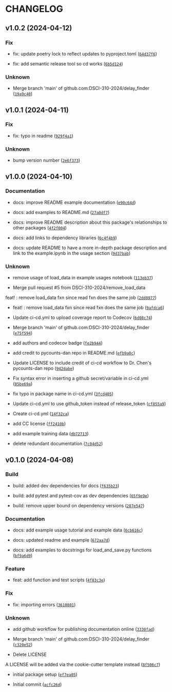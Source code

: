 # CHANGELOG



## v1.0.2 (2024-04-12)

### Fix

* fix: update poetry lock to reflect updates to pyproject.toml ([`64d37f6`](https://github.com/DSCI-310-2024/delay_finder/commit/64d37f6aba0d2d4ea010cabf64bcb62ef2dfc970))

* fix: add semantic release tool so cd works ([`6b5d124`](https://github.com/DSCI-310-2024/delay_finder/commit/6b5d124f417dc4aac432bc98d0ae7574182c3790))

### Unknown

* Merge branch &#39;main&#39; of github.com:DSCI-310-2024/delay_finder ([`19a9c40`](https://github.com/DSCI-310-2024/delay_finder/commit/19a9c404b225ae382943a884c2b67a870078d169))


## v1.0.1 (2024-04-11)

### Fix

* fix: typo in readme ([`929f4a1`](https://github.com/DSCI-310-2024/delay_finder/commit/929f4a1c42201f1b5de1a3f9c89f3d71fa59d139))

### Unknown

* bump version number ([`2e6f373`](https://github.com/DSCI-310-2024/delay_finder/commit/2e6f373d7c9c51bf51745ea888ac0880fa8b16d4))


## v1.0.0 (2024-04-10)

### Documentation

* docs: improve README example documentation ([`e90c64d`](https://github.com/DSCI-310-2024/delay_finder/commit/e90c64dd2518ce56fbb11fb4e26d2d43ab3382fd))

* docs: add examples to README.md ([`27a0df7`](https://github.com/DSCI-310-2024/delay_finder/commit/27a0df7f7143b0042b47606c56ce741787ac549a))

* docs: improve README description about this package&#39;s relationships to other packages ([`4f2f004`](https://github.com/DSCI-310-2024/delay_finder/commit/4f2f00472ae91ccef54a9e348bc8c4bc792caf00))

* docs: add links to dependency libraries ([`6c4f4b9`](https://github.com/DSCI-310-2024/delay_finder/commit/6c4f4b90100515af1e24c470e338e5e6f114fb66))

* docs: update README to have a more in-depth package description and link to the example.ipynb in the usage section ([`9d37bab`](https://github.com/DSCI-310-2024/delay_finder/commit/9d37bab9fe7cfa503853b54d1d0b20d2fda56391))

### Unknown

* remove usage of load_data in example usages notebook ([`113eb37`](https://github.com/DSCI-310-2024/delay_finder/commit/113eb37737de91f63325c92b0604db50394e6dbc))

* Merge pull request #5 from DSCI-310-2024/remove_load_data

feat! : remove load_data fxn since read fxn does the same job ([`2dd8977`](https://github.com/DSCI-310-2024/delay_finder/commit/2dd8977f72bbfd8ffd737a4814e75b9ac3bb7ba2))

* feat! : remove load_data fxn since read fxn does the same job ([`9afdca6`](https://github.com/DSCI-310-2024/delay_finder/commit/9afdca6dcbe5f88fef1cf771e29e28235c472f22))

* Update ci-cd.yml to upload coverage report to Codecov ([`6d08c74`](https://github.com/DSCI-310-2024/delay_finder/commit/6d08c7402f8bea19e7523a9cc97717d94c59ffb6))

* Merge branch &#39;main&#39; of github.com:DSCI-310-2024/delay_finder ([`e75f594`](https://github.com/DSCI-310-2024/delay_finder/commit/e75f594cc40b7b17be3e8be3dd2562db42f484c7))

* add authors and codecov badge ([`fe2b944`](https://github.com/DSCI-310-2024/delay_finder/commit/fe2b944d205d17e0c060fd09d871900c9486254b))

* add credit to pycounts-dan repo in README.md ([`efb9a0c`](https://github.com/DSCI-310-2024/delay_finder/commit/efb9a0c48c16940bddcd9a8619fabdfdc1be76e2))

* Update LICENSE to include credit of ci-cd workflow to Dr. Chen&#39;s pycounts-dan repo ([`942dabe`](https://github.com/DSCI-310-2024/delay_finder/commit/942dabe83b0204550e1d11b43e74e4c5e01c9349))

* Fix syntax error in inserting a github secret/variable in ci-cd.yml ([`85be69a`](https://github.com/DSCI-310-2024/delay_finder/commit/85be69a50986af150e17d65be8c85fbb7ea903cb))

* fix typo in package name in ci-cd.yml ([`3fcd405`](https://github.com/DSCI-310-2024/delay_finder/commit/3fcd4050a35d04c17af402af43a14c18ecbebbd4))

* Update ci-cd.yml to use github_token instead of release_token ([`cf855a9`](https://github.com/DSCI-310-2024/delay_finder/commit/cf855a9d0ae98a6a55bf7c792aee63c45ea8c0c5))

* Create ci-cd.yml ([`14f32ca`](https://github.com/DSCI-310-2024/delay_finder/commit/14f32ca5b1eb60db9462b98c51b0086dbe1d08c0))

* add CC license ([`ff2410b`](https://github.com/DSCI-310-2024/delay_finder/commit/ff2410b12202ff4d6ef853008ffb9b401b14f485))

* add example training data ([`db72713`](https://github.com/DSCI-310-2024/delay_finder/commit/db727135a1260c3b30f293d743a8ca212a692eb9))

* delete redundant documentation ([`7c04d52`](https://github.com/DSCI-310-2024/delay_finder/commit/7c04d52a446173e2d001e51568fe10d97c6a1153))


## v0.1.0 (2024-04-08)

### Build

* build: added dev dependencies for docs ([`f635b23`](https://github.com/DSCI-310-2024/delay_finder/commit/f635b2330fa4d7f1c132d06b4fad0f3bce323395))

* build: add pytest and pytest-cov as dev dependencies ([`65f9e9e`](https://github.com/DSCI-310-2024/delay_finder/commit/65f9e9eb17b9f1bce94c8590794fdad45d439803))

* build: remove upper bound on dependency versions ([`287e547`](https://github.com/DSCI-310-2024/delay_finder/commit/287e5471de1391f9201bc3b2a048e14e7b714d26))

### Documentation

* docs: add example usage tutorial and example data ([`6cb616c`](https://github.com/DSCI-310-2024/delay_finder/commit/6cb616c3e73bf80ab63cef80972923406a298c93))

* docs: updated readme and example ([`672aa7d`](https://github.com/DSCI-310-2024/delay_finder/commit/672aa7d50c486c8caf0f53c3798afc9fe2836567))

* docs: add examples to docstrings for load_and_save.py functions ([`bf9a6d9`](https://github.com/DSCI-310-2024/delay_finder/commit/bf9a6d9f2dda209dd57c5b316d1413c17b09f5de))

### Feature

* feat: add function and test scripts ([`4f83c3e`](https://github.com/DSCI-310-2024/delay_finder/commit/4f83c3e0a3da24ad3ad412f33d14c735c20a0950))

### Fix

* fix: importing errors ([`3610801`](https://github.com/DSCI-310-2024/delay_finder/commit/36108010efbaea58441fdaf5b48f23a9bd3dbe3a))

### Unknown

* add github workflow for publishing documentation online ([`3330fad`](https://github.com/DSCI-310-2024/delay_finder/commit/3330fada47954560b6d0277bcbf2e0011d5c492a))

* Merge branch &#39;main&#39; of github.com:DSCI-310-2024/delay_finder ([`c320e52`](https://github.com/DSCI-310-2024/delay_finder/commit/c320e52be51e4c9ce0e99e5d5092f5fbe80bb4d6))

* Delete LICENSE

A LICENSE will be added via the cookie-cutter template instead ([`8f506c7`](https://github.com/DSCI-310-2024/delay_finder/commit/8f506c7de617bfea8657606ac933f53964feac03))

* initial package setup ([`ef7ea05`](https://github.com/DSCI-310-2024/delay_finder/commit/ef7ea05fa05d17808e6f62c508d209f29acabb17))

* Initial commit ([`acfc26d`](https://github.com/DSCI-310-2024/delay_finder/commit/acfc26df7338c83b950ee043521f729594071a91))
